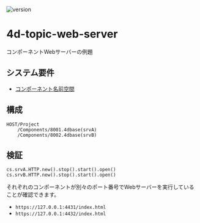 ![version](https://img.shields.io/badge/version-19%R52B-5682DF)

# 4d-topic-web-server
コンポーネントWebサーバーの例題

## システム要件

* [コンポーネント名前空間](https://blog.4d.com/ja/access-your-component-classes-from-your-host-project/)

## 構成

```
HOST/Project
    /Components/8001.4dbase(srvA)
    /Components/8002.4dbase(srvB)
```

## 検証

```4d
cs.srvA.HTTP.new().stop().start().open()
cs.srvB.HTTP.new().stop().start().open()
```

それぞれのコンポーネントが別々のポート番号でWebサーバーを実行していることが確認できます。

* `https://127.0.0.1:4431/index.html`
* `https://127.0.0.1:4432/index.html`
